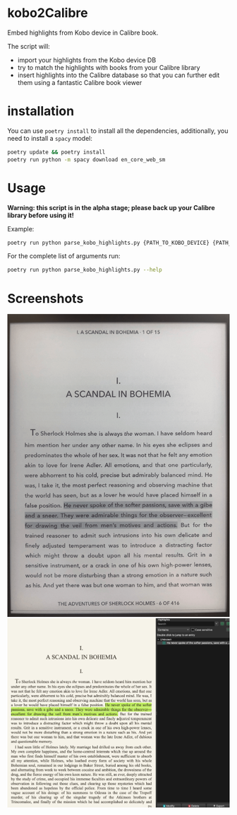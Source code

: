 # kobo2Calibre

Embed highlights from Kobo device in Calibre book.

The script will:

- import your highlights from the Kobo device DB
- try to match the highlights with books from your Calibre library
- insert highlights into the Calibre database so that you can further edit them using a fantastic Calibre book viewer

# installation

You can use `poetry install` to install all the dependencies, additionally, you need to install a `spacy` model:

```bash
poetry update && poetry install
poetry run python -m spacy download en_core_web_sm
```

# Usage

**Warning: this script is in the alpha stage; please back up your Calibre library before using it!**

Example:

```bash
poetry run python parse_kobo_highlights.py {PATH_TO_KOBO_DEVICE} {PATH_TO_CALIBRE_LIBRARY}
```

For the complete list of arguments run:

```bash
poetry run python parse_kobo_highlights.py --help
```

# Screenshots

![Kobo screenshot](/screenshots/screen_kobo.png "Kobo screenshot")
![Calibre screenshot](/screenshots/screen_calibre.png "Calibre screenshot")
